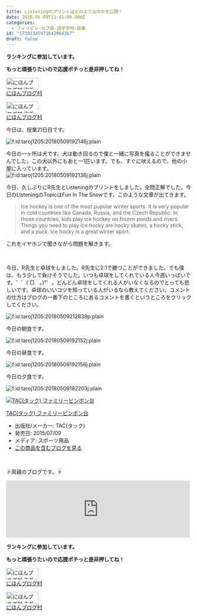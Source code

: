 ```yaml
---
title: Listeningのプリントはどのようなのかを公開！
date: 2018-05-09T11:41:00.000Z
categories:
  - フィリピン-セブ島-語学学校-授業
id: "17391345971642964367"
draft: false
---
```

<p><strong>ランキングに参加しています。</strong></p>
<p><strong>もっと頑張りたいので応援ポチっと是非押してね！</strong></p>
<p><a href="//overseas.blogmura.com/studyabroad_parent/ranking.html"><img src="//overseas.blogmura.com/studyabroad_parent/img/studyabroad_parent88_31.gif" alt="にほんブログ村 海外生活ブログ 親子留学・ジュニア留学へ" width="88" height="31" border="0" /></a><br /><a href="//overseas.blogmura.com/studyabroad_parent/ranking.html">にほんブログ村</a></p>
<p><a href="//overseas.blogmura.com/cebu/ranking.html"><img src="//overseas.blogmura.com/cebu/img/cebu88_31.gif" alt="にほんブログ村 海外生活ブログ セブ島情報へ" width="88" height="31" border="0" /></a><br /><a href="//overseas.blogmura.com/cebu/ranking.html">にほんブログ村</a></p>
<p>今日は、授業21日目です。</p>
<p><img class="hatena-fotolife" title="f:id:taroj1205:20180509192146j:plain" src="https://cdn-ak.f.st-hatena.com/images/fotolife/t/taroj1205/20180509/20180509192146.jpg" alt="f:id:taroj1205:20180509192146j:plain" /></p>
<p>今日の一ヶ所は犬です。犬は動き回るので僕と一緒に写真を撮ることができませんでした。この犬以外にもあと一1匹います。でも、すぐに吠えるので、他の小屋に入っています。<br /><img class="hatena-fotolife" title="f:id:taroj1205:20180509192138j:plain" src="https://cdn-ak.f.st-hatena.com/images/fotolife/t/taroj1205/20180509/20180509192138.jpg" alt="f:id:taroj1205:20180509192138j:plain" /></p>
<p>今日、久しぶりにR先生とListeningのプリントをしました。全問正解でした。今日のListeningのTopicはFun In The Snowです。このような文章が出てきます。</p>
<blockquote>
<p>Ice hockey is one of the most pupular winter sports. It is very popular in cold countries like Canada, Russia, and the Czech Republic. In those countries, kids play ice hockey on frozen ponds and rivers. Things you need to play ice hocky are hocky skates, a hocky stick, and a puck. Ice hocky is a great winter sport.</p>
</blockquote>
<p>これをイヤホンで聞きながら問題を解きます。</p>
<p> </p>
<p>今日、R先生と卓球をしました。R先生に2:1で勝つことができました。でも僕は、もう少しで負けそうでした。いつも卓球をしてくれている人今週いっぱいです。゜゜(´□｀。)°゜。どんどん卓球をしてくれる人がいなくなるのでとっても悲しいです。卓球のいいコツを知っている人がいるなら教えてください。コメントの仕方はブログの一番下のところにあるコメントを書くというところをクリックしてください。</p>
<p><img class="hatena-fotolife" title="f:id:taroj1205:20180509212839p:plain" src="https://cdn-ak.f.st-hatena.com/images/fotolife/t/taroj1205/20180509/20180509212839.png" alt="f:id:taroj1205:20180509212839p:plain" /></p>
<p>今日の朝食です。</p>
<p><img class="hatena-fotolife" title="f:id:taroj1205:20180509192152j:plain" src="https://cdn-ak.f.st-hatena.com/images/fotolife/t/taroj1205/20180509/20180509192152.jpg" alt="f:id:taroj1205:20180509192152j:plain" /></p>
<p>今日の昼食です。</p>
<p><img class="hatena-fotolife" title="f:id:taroj1205:20180509192156j:plain" src="https://cdn-ak.f.st-hatena.com/images/fotolife/t/taroj1205/20180509/20180509192156.jpg" alt="f:id:taroj1205:20180509192156j:plain" /></p>
<p>今日の夕食です。</p>
<p><img class="hatena-fotolife" title="f:id:taroj1205:20180509192203j:plain" src="https://cdn-ak.f.st-hatena.com/images/fotolife/t/taroj1205/20180509/20180509192203.jpg" alt="f:id:taroj1205:20180509192203j:plain" /></p>
<div class="freezed">
<div class="hatena-asin-detail"><a href="http://www.amazon.co.jp/exec/obidos/ASIN/B01048X06I/taroj1205-hatena-22/"><img class="hatena-asin-detail-image" title="TAC(タック) ファミリーピンポン台" src="https://images-fe.ssl-images-amazon.com/images/I/41lhfVtpnEL._SL160_.jpg" alt="TAC(タック) ファミリーピンポン台" /></a>
<div class="hatena-asin-detail-info">
<p class="hatena-asin-detail-title"><a href="http://www.amazon.co.jp/exec/obidos/ASIN/B01048X06I/taroj1205-hatena-22/">TAC(タック) ファミリーピンポン台</a></p>
<ul>
<li><span class="hatena-asin-detail-label">出版社/メーカー:</span> TAC(タック)</li>
<li><span class="hatena-asin-detail-label">発売日:</span> 2015/07/09</li>
<li><span class="hatena-asin-detail-label">メディア:</span> スポーツ用品</li>
<li><a href="http://d.hatena.ne.jp/asin/B01048X06I/taroj1205-hatena-22" target="_blank">この商品を含むブログを見る</a></li>
</ul>
</div>
<div class="hatena-asin-detail-foot"> </div>
</div>
</div>
<p>☟両親のブログです。☟</p>
<div class="freezed">
<p><iframe class="embed-card embed-webcard" style="display: block; width: 100%; height: 155px; max-width: 500px; margin: 10px 0px;" title="JapaNewZean" src="https://hatenablog-parts.com/embed?url=http%3A%2F%2Fjapanewzean.poyo.jp%2F" frameborder="0" scrolling="no"></iframe></p>
<p><strong>ランキングに参加しています。</strong></p>
<p><strong>もっと頑張りたいので応援ポチっと是非押してね！</strong></p>
<p><a href="//overseas.blogmura.com/studyabroad_parent/ranking.html"><img src="//overseas.blogmura.com/studyabroad_parent/img/studyabroad_parent88_31.gif" alt="にほんブログ村 海外生活ブログ 親子留学・ジュニア留学へ" width="88" height="31" border="0" /></a><br /><a href="//overseas.blogmura.com/studyabroad_parent/ranking.html">にほんブログ村</a></p>
<p><a href="//overseas.blogmura.com/cebu/ranking.html"><img src="//overseas.blogmura.com/cebu/img/cebu88_31.gif" alt="にほんブログ村 海外生活ブログ セブ島情報へ" width="88" height="31" border="0" /></a><br /><a href="//overseas.blogmura.com/cebu/ranking.html">にほんブログ村</a></p>
</div>
